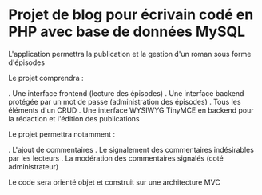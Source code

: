 # Projet de blog pour écrivain codé en PHP avec base de données MySQL
L'application permettra la publication et la gestion d'un roman sous forme d'épisodes

Le projet comprendra :

. Une interface frontend (lecture des épisodes)
. Une interface backend protégée par un mot de passe (administration des épisodes)
. Tous les éléments d'un CRUD
. Une interface WYSIWYG TinyMCE en backend pour la rédaction et l'édition des publications

Le projet permettra notamment :

. L'ajout de commentaires
. Le signalement des commentaires indésirables par les lecteurs
. La modération des commentaires signalés (coté administrateur)

Le code sera orienté objet et construit sur une architecture MVC
